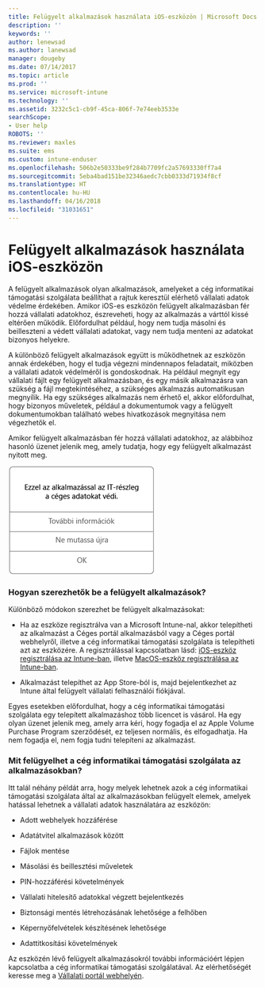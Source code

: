 ```yaml
---
title: Felügyelt alkalmazások használata iOS-eszközön | Microsoft Docs
description: ''
keywords: ''
author: lenewsad
ms.author: lanewsad
manager: dougeby
ms.date: 07/14/2017
ms.topic: article
ms.prod: ''
ms.service: microsoft-intune
ms.technology: ''
ms.assetid: 3232c5c1-cb9f-45ca-806f-7e74eeb3533e
searchScope:
- User help
ROBOTS: ''
ms.reviewer: maxles
ms.suite: ems
ms.custom: intune-enduser
ms.openlocfilehash: 506b2e50333be9f284b7709fc2a57693330ff7a4
ms.sourcegitcommit: 5eba4bad151be32346aedc7cbb0333d71934f8cf
ms.translationtype: HT
ms.contentlocale: hu-HU
ms.lasthandoff: 04/16/2018
ms.locfileid: "31031651"
---
```

# <a name="use-managed-apps-on-your-ios-device"></a>Felügyelt alkalmazások használata iOS-eszközön

A felügyelt alkalmazások olyan alkalmazások, amelyeket a cég informatikai támogatási szolgálata beállíthat a rajtuk keresztül elérhető vállalati adatok védelme érdekében. Amikor iOS-es eszközön felügyelt alkalmazásban fér hozzá vállalati adatokhoz, észreveheti, hogy az alkalmazás a várttól kissé eltérően működik. Előfordulhat például, hogy nem tudja másolni és beilleszteni a védett vállalati adatokat, vagy nem tudja menteni az adatokat bizonyos helyekre.

A különböző felügyelt alkalmazások együtt is működhetnek az eszközön annak érdekében, hogy el tudja végezni mindennapos feladatait, miközben a vállalati adatok védelméről is gondoskodnak. Ha például megnyit egy vállalati fájlt egy felügyelt alkalmazásban, és egy másik alkalmazásra van szükség a fájl megtekintéséhez, a szükséges alkalmazás automatikusan megnyílik. Ha egy szükséges alkalmazás nem érhető el, akkor előfordulhat, hogy bizonyos műveletek, például a dokumentumok vagy a felügyelt dokumentumokban található webes hivatkozások megnyitása nem végezhetők el.

Amikor felügyelt alkalmazásban fér hozzá vállalati adatokhoz, az alábbihoz hasonló üzenet jelenik meg, amely tudatja, hogy egy felügyelt alkalmazást nyitott meg.

![managed-apps-message-ios](./media/managed-apps-message.png)

### <a name="how-do-i-get-managed-apps"></a>Hogyan szerezhetők be a felügyelt alkalmazások?
Különböző módokon szerezhet be felügyelt alkalmazásokat:

-   Ha az eszköze regisztrálva van a Microsoft Intune-nal, akkor telepítheti az alkalmazást a Céges portál alkalmazásból vagy a Céges portál webhelyről, illetve a cég informatikai támogatási szolgálata is telepítheti azt az eszközére. A regisztrálással kapcsolatban lásd: [iOS-eszköz regisztrálása az Intune-ban](enroll-your-device-in-intune-ios.md), illetve [MacOS-eszköz regisztrálása az Intune-ban](enroll-your-device-in-intune-macos.md).

-   Alkalmazást telepíthet az App Store-ból is, majd bejelentkezhet az Intune által felügyelt vállalati felhasználói fiókjával.

Egyes esetekben előfordulhat, hogy a cég informatikai támogatási szolgálata egy telepített alkalmazáshoz több licencet is vásárol. Ha egy olyan üzenet jelenik meg, amely arra kéri, hogy fogadja el az Apple Volume Purchase Program szerződését, ez teljesen normális, és elfogadhatja. Ha nem fogadja el, nem fogja tudni telepíteni az alkalmazást.

### <a name="what-can-my-company-support-manage-in-an-app"></a>Mit felügyelhet a cég informatikai támogatási szolgálata az alkalmazásokban?
Itt talál néhány példát arra, hogy melyek lehetnek azok a cég informatikai támogatási szolgálata által az alkalmazásokban felügyelt elemek, amelyek hatással lehetnek a vállalati adatok használatára az eszközön:

-   Adott webhelyek hozzáférése

-   Adatátvitel alkalmazások között

-   Fájlok mentése

-   Másolási és beillesztési műveletek

-   PIN-hozzáférési követelmények

-   Vállalati hitelesítő adatokkal végzett bejelentkezés

-   Biztonsági mentés létrehozásának lehetősége a felhőben

-   Képernyőfelvételek készítésének lehetősége

-   Adattitkosítási követelmények

Az eszközén lévő felügyelt alkalmazásokról további információért lépjen kapcsolatba a cég informatikai támogatási szolgálatával. Az elérhetőségét keresse meg a [Vállalati portál webhelyén](https://portal.manage.microsoft.com#HelpDeskDialog).
